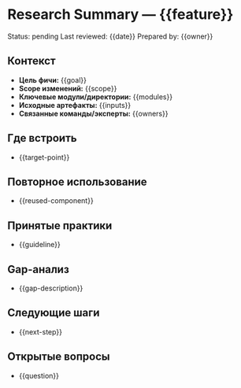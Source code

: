 # Research Summary — {{feature}}

Status: pending
Last reviewed: {{date}}
Prepared by: {{owner}}

## Контекст
- **Цель фичи:** {{goal}}
- **Scope изменений:** {{scope}}
- **Ключевые модули/директории:** {{modules}}
- **Исходные артефакты:** {{inputs}}
- **Связанные команды/эксперты:** {{owners}}

## Где встроить
- {{target-point}}

## Повторное использование
- {{reused-component}}

## Принятые практики
- {{guideline}}

## Gap-анализ
- {{gap-description}}

## Следующие шаги
- {{next-step}}

## Открытые вопросы
- {{question}}
